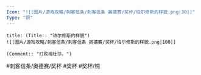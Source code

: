 ```yaml
---
Icon: "![[图片/游戏攻略/刺客信条/刺客信条 奥德赛/奖杯/珀尔修斯的样貌.png|30]]"
Type: "铜"
---
```

```ad-common-bronze-trophy
title: (Title:: "珀尔修斯的样貌")
![[图片/游戏攻略/刺客信条/刺客信条 奥德赛/奖杯/珀尔修斯的样貌.png|100]]

(Comment:: "打败梅杜莎。")
```

#刺客信条/奥德赛/奖杯 #奖杯 #奖杯/铜
